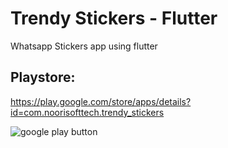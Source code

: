 # Trendy Stickers - Flutter

Whatsapp Stickers app using flutter

## Playstore:

https://play.google.com/store/apps/details?id=com.noorisofttech.trendy_stickers

![google play button](https://user-images.githubusercontent.com/69412970/104689315-1eac9c80-5724-11eb-80c5-744dfbe4520d.png)


